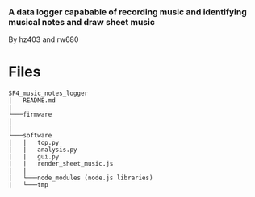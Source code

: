 ### A data logger capabable of recording music and identifying musical notes and draw sheet music
By hz403 and rw680

# Files
```
SF4_music_notes_logger
|   README.md
|
└───firmware
|
|
└───software
|   |   top.py
|   |   analysis.py
|   |   gui.py
|   |   render_sheet_music.js
|   |
|   └───node_modules (node.js libraries)
|   └───tmp 

```

